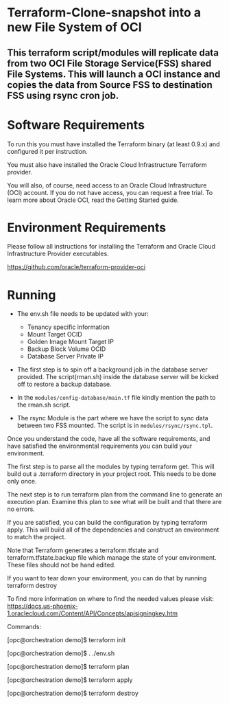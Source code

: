 
# Terraform-Clone-snapshot into a new File System of OCI

## This terraform script/modules will replicate data from two OCI File Storage Service(FSS) shared File Systems. This will launch a OCI instance and copies the data from Source FSS to destination FSS using rsync cron job.


# Software Requirements

To run this you must have installed the Terraform binary (at least 0.9.x) and configured it per instruction.

You must also have installed the Oracle Cloud Infrastructure Terraform provider.

You will also, of course, need access to an Oracle Cloud Infrastructure (OCI) account. If you do not have access, you can request a free trial. To learn more about Oracle OCI, read the Getting Started guide.


# Environment Requirements

Please follow all instructions for installing the Terraform and Oracle Cloud Infrastructure Provider executables.

https://github.com/oracle/terraform-provider-oci


# Running

* The env.sh file needs to be updated with your: 
  * Tenancy specific information
  * Mount Target OCID 
  * Golden Image Mount Target IP
  * Backup Block Volume OCID
  * Database Server Private IP

* The first step is to spin off a background job in the database server provided. The script(rman.sh) inside the database server will be kicked off to restore a backup database.

* In the `modules/config-database/main.tf` file kindly mention the path to the rman.sh script.

* The rsync Module is the part where we have the script to sync data between two FSS mounted. The script is in `modules/rsync/rsync.tpl`.

Once you understand the code, have all the software requirements, and have satisfied the environmental requirements you can build your environment.

The first step is to parse all the modules by typing terraform get. This will build out a .terraform directory in your project root. This needs to be done only once.

The next step is to run terraform plan from the command line to generate an execution plan. Examine this plan to see what will be built and that there are no errors.

If you are satisfied, you can build the configuration by typing terraform apply. This will build all of the dependencies and construct an environment to match the project.

Note that Terraform generates a terraform.tfstate and terraform.tfstate.backup file which manage the state of your environment. These files should not be hand edited.

If you want to tear down your environment, you can do that by running terraform destroy

To find more information on where to find the needed values please visit: https://docs.us-phoenix-1.oraclecloud.com/Content/API/Concepts/apisigningkey.htm

Commands:

[opc@orchestration demo]$	terraform init

[opc@orchestration demo]$	. ./env.sh

[opc@orchestration demo]$	terraform plan

[opc@orchestration demo]$	terraform apply

[opc@orchestration demo]$	terraform destroy

